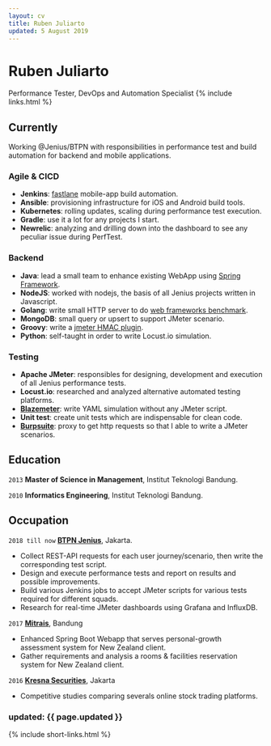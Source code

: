 ```yaml
---
layout: cv
title: Ruben Juliarto
updated: 5 August 2019
---
```

# Ruben Juliarto
Performance Tester, DevOps and Automation Specialist
{% include links.html %}



## Currently

Working @Jenius/BTPN with responsibilities in performance test and build automation for backend and mobile applications.

### Agile & CICD

 - __Jenkins__: [fastlane](http://fastlane.tools) mobile-app build automation.
 - __Ansible__: provisioning infrastructure for iOS and Android build tools.
 - __Kubernetes__: rolling updates, scaling during performance test execution.
 - __Gradle__: use it a lot for any projects I start.
 - __Newrelic__: analyzing and drilling down into the dashboard to see any peculiar issue during PerfTest.

### Backend

 - __Java__: lead a small team to enhance existing WebApp using [Spring Framework](http://springframework.org).
 - __NodeJS__: worked with nodejs, the basis of all Jenius projects written in Javascript.
 - __Golang__: write small HTTP server to do [web frameworks benchmark](http://github.com/rubenjoy/webapps-rave).
 - __MongoDB__: small query or upsert to support JMeter scenario.
 - __Groovy__: write a [jmeter HMAC plugin](http://github.com/rubenjoy/jmeter-hmac-plugin).
 - __Python__: self-taught in order to write Locust.io simulation.

### Testing

 - __Apache JMeter__: responsibles for designing, development and execution of all Jenius performance tests.
 - __Locust.io__: researched and analyzed alternative automated testing platforms.
 - __[Blazemeter](http://gettaurus.org)__: write YAML simulation without any JMeter script.
 - __Unit test__: create unit tests which are indispensable for clean code.
 - __[Burpsuite](http://portswigger.net/burp)__: proxy to get http requests so that I able to write a JMeter scenarios.

## Education

`2013`
__Master of Science in Management__, Institut Teknologi Bandung.

`2010`
__Informatics Engineering__, Institut Teknologi Bandung.

## Occupation

`2018 till now`
__[BTPN Jenius](http://jenius.com)__, Jakarta.

- Collect REST-API requests for each user journey/scenario, then write the corresponding test script.
- Design and execute performance tests and report on results and possible improvements.
- Build various Jenkins jobs to accept JMeter scripts for various tests required for different squads.
- Research for real-time JMeter dashboards using Grafana and InfluxDB.

`2017`
__[Mitrais](http://mitrais.com)__, Bandung

- Enhanced Spring Boot Webapp that serves personal-growth assessment system for New Zealand client.
- Gather requirements and analysis a rooms & facilities reservation system for New Zealand client.

`2016`
__[Kresna Securities](http://kresnasecurities.com)__, Jakarta

- Competitive studies comparing severals online stock trading platforms.

### updated: {{ page.updated }}

{% include short-links.html %}
